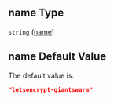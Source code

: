 ## name Type

`string` ([name](values-properties-global-properties-checkdefaults-properties-certmanager-properties-clusterissuer-properties-name.md))

## name Default Value

The default value is:

```json
"letsencrypt-giantswarm"
```
